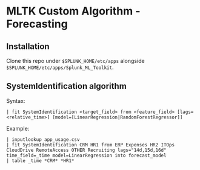 # MLTK Custom Algorithm - Forecasting


## Installation

Clone this repo under `$SPLUNK_HOME/etc/apps` alongside `$SPLUNK_HOME/etc/apps/Splunk_ML_Toolkit`.


## SystemIdentification algorithm

Syntax:

```
| fit SystemIdentification <target_field> from <feature_field> [lags=<relative_time>] [model=[LinearRegression|RandomForestRegressor]]
```

Example:

```
| inputlookup app_usage.csv
| fit SystemIdentification CRM HR1 from ERP Expenses HR2 ITOps CloudDrive RemoteAccess OTHER Recruiting lags="14d,15d,16d" time_field=_time model=LinearRegression into forecast_model
| table _time *CRM* *HR1*
```

